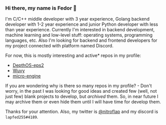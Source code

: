 ### Hi there, my name is Fedor 👋

I'm C/C++ middle developer with 3 year experience, Golang backend developer with 1-2 year experience and junior Python developer with less than year experience. Currently I'm interested in backend development, machine learning and low-level stuff: operating systems, programming languages, etc. Also I'm looking for backend and frontend developers for my project connected with platform named Discord.

For now, this is mostly interesting and active* repos in my profile:
- [DepthOS-eps2](https://github.com/FedorLap2006/DepthOS-eps2)
- [Wuvy](https://github.com/FedorLap2006/Wuvy)
- [micro-engine](https://github.com/FedorLap2006/micro-engine)

If you are wondering why is there so many repos in my profile? - Don't worry, in the past I was looking for good ideas and created few (well, not just few) blank projects to develop, but *archived* them. So, in near future I may archive them or even hide them until I will have time for develop them.

Thanks for your attention.
Also, my twitter is [@nitroflap](https://twitter.com/@nitroflap) and my discord is `lapfed255#4189`.

<!--
**FedorLap2006/FedorLap2006** is a ✨ _special_ ✨ repository because its `README.md` (this file) appears on your GitHub profile.

Here are some ideas to get you started:

- 🔭 I’m currently working on ...
- 🌱 I’m currently learning ...
- 👯 I’m looking to collaborate on ...
- 🤔 I’m looking for help with ...
- 💬 Ask me about ...
- 📫 How to reach me: ...
- 😄 Pronouns: ...
- ⚡ Fun fact: ...
-->
